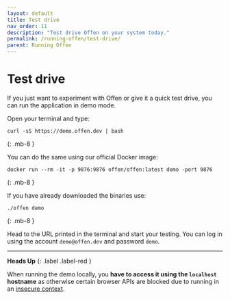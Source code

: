 ```yaml
---
layout: default
title: Test drive
nav_order: 11
description: "Test drive Offen on your system today."
permalink: /running-offen/test-drive/
parent: Running Offen
---
```


<!--
Copyright 2020 - Offen Authors <hioffen@posteo.de>
SPDX-License-Identifier: Apache-2.0
-->

# Test drive

If you just want to experiment with Offen or give it a quick test drive, you can run the application in demo mode.

Open your terminal and type:

```
curl -sS https://demo.offen.dev | bash  
```
{: .mb-8 }

You can do the same using our official Docker image:

```
docker run --rm -it -p 9876:9876 offen/offen:latest demo -port 9876  
```
{: .mb-8 }

If you have already downloaded the binaries use:

```
./offen demo  
```
{: .mb-8 }

Head to the URL printed in the terminal and start your testing. You can log in using the account `demo@offen.dev` and password `demo`.

---

__Heads Up__
{: .label .label-red }

When running the demo locally, you __have to access it using the `localhost` hostname__ as otherwise certain browser APIs are blocked due to running in an [insecure context][contexts].

[contexts]: https://developer.mozilla.org/en-US/docs/Web/Security/Secure_Contexts
